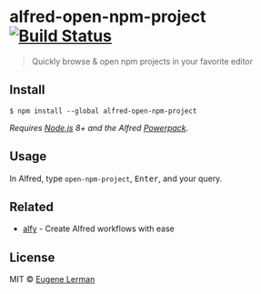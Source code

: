 # alfred-open-npm-project [![Build Status](https://travis-ci.org/airbugg/alfred-open-npm-project.svg?branch=master)](https://travis-ci.org/airbugg/alfred-open-npm-project)

> Quickly browse &amp; open npm projects in your favorite editor

## Install

```
$ npm install --global alfred-open-npm-project
```

_Requires [Node.js](https://nodejs.org) 8+ and the Alfred [Powerpack](https://www.alfredapp.com/powerpack/)._

## Usage

In Alfred, type `open-npm-project`, <kbd>Enter</kbd>, and your query.

## Related

- [alfy](https://github.com/sindresorhus/alfy) - Create Alfred workflows with ease

## License

MIT © [Eugene Lerman](http://github.com/airbugg)

